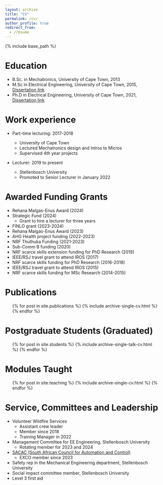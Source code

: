 ```yaml
---
layout: archive
title: "CV"
permalink: /cv/
author_profile: true
redirect_from:
  - /resume
---
```


{% include base_path %}

Education
======
* B.Sc. in Mechatronics, University of Cape Town, 2013
* M.Sc in Electrical Engineering, University of Cape Town, 2015, [Dissertation link](https://open.uct.ac.za/items/007b7151-13ef-4278-b7c5-7eb8415c1788)
* Ph.D in Electrical Engineering, University of Cape Town, 2021, [Dissertation link](https://open.uct.ac.za/items/c0520e60-a0d3-4aa2-982b-beefe3668244)

Work experience
======
* Part-time lecturing: 2017-2018
  * University of Cape Town
  * Lectured Mechatronics design and Intros to Micros
  * Supervised 4th year projects

* Lecturer: 2019 to present
  * Stellenbosch University
  * Promoted to Senior Lecturer in January 2022
  
Awarded Funding Grants
======
* Rehana Malgas-Enus Award (2024)<!--: R35 000-->
* Strategic Fund (2024)
	* Grant to hire a lecturer for three years
* FINLO grant (2023-2024)<!--: R45 700-->
* Rehana Malgas-Enus Award (2023)<!--: R20 000-->
* AHG Health project funding (2022-2023)<!--: R91 000-->
* NRF Thuthuka Funding (2021-2023)<!--: R450 000-->
* Sub-Comm B funding (2020)<!--: R70 000-->
* NRF scarce skills extension funding for PhD Research (2019)
* IEEE/RSJ travel grant to attend IROS (2017)
* NRF scarce skills funding for PhD Research (2016-2018)
* IEEE/RSJ travel grant to attend IROS (2015)
* NRF scarce skills funding for MSc Research (2014-2015)

Publications
======
  <ul>{% for post in site.publications %}
    {% include archive-single-cv.html %}
  {% endfor %}</ul>
  
Postgraduate Students (Graduated)
======
  <ul>{% for post in site.students %}
    {% include archive-single-talk-cv.html %}
  {% endfor %}</ul>
  
Modules Taught
======
  <ul>{% for post in site.teaching %}
    {% include archive-single-cv.html %}
  {% endfor %}</ul>
  
Service, Committees and Leadership
======
* Volunteer Wildfire Services
	* Assistant crew leader
	* Member since 2018
	* Training Manager in 2022
* Management Committee for EE Engineering, Stellenbosch University
	* Rotating member for 2023 and 2024
* [SACAC (South African Council for Automation and Control)](https://sacac.org.za/)
	* EXCO member since 2023
* Safety rep in the Mechanical Engineering department, Stellenbosch University
* Social impact committee member, Stellenbosch University
* Level 3 first aid

